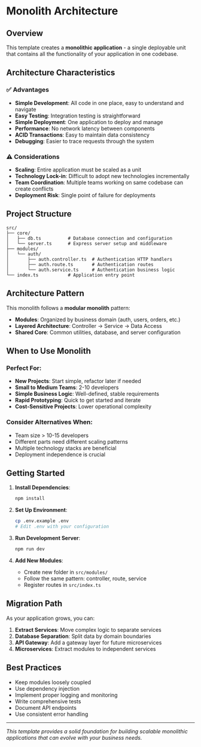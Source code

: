 # Monolith Architecture

## Overview

This template creates a **monolithic application** - a single deployable unit that contains all the functionality of your application in one codebase.

## Architecture Characteristics

### ✅ Advantages
- **Simple Development**: All code in one place, easy to understand and navigate
- **Easy Testing**: Integration testing is straightforward
- **Simple Deployment**: One application to deploy and manage
- **Performance**: No network latency between components
- **ACID Transactions**: Easy to maintain data consistency
- **Debugging**: Easier to trace requests through the system

### ⚠️ Considerations
- **Scaling**: Entire application must be scaled as a unit
- **Technology Lock-in**: Difficult to adopt new technologies incrementally
- **Team Coordination**: Multiple teams working on same codebase can create conflicts
- **Deployment Risk**: Single point of failure for deployments

## Project Structure

```
src/
├── core/
│   ├── db.ts          # Database connection and configuration
│   └── server.ts      # Express server setup and middleware
├── modules/
│   └── auth/
│       ├── auth.controller.ts  # Authentication HTTP handlers
│       ├── auth.route.ts       # Authentication routes
│       └── auth.service.ts     # Authentication business logic
└── index.ts           # Application entry point
```

## Architecture Pattern

This monolith follows a **modular monolith** pattern:

- **Modules**: Organized by business domain (auth, users, orders, etc.)
- **Layered Architecture**: Controller → Service → Data Access
- **Shared Core**: Common utilities, database, and server configuration

## When to Use Monolith

### Perfect For:
- **New Projects**: Start simple, refactor later if needed
- **Small to Medium Teams**: 2-10 developers
- **Simple Business Logic**: Well-defined, stable requirements
- **Rapid Prototyping**: Quick to get started and iterate
- **Cost-Sensitive Projects**: Lower operational complexity

### Consider Alternatives When:
- Team size > 10-15 developers
- Different parts need different scaling patterns
- Multiple technology stacks are beneficial
- Deployment independence is crucial

## Getting Started

1. **Install Dependencies**:
   ```bash
   npm install
   ```

2. **Set Up Environment**:
   ```bash
   cp .env.example .env
   # Edit .env with your configuration
   ```

3. **Run Development Server**:
   ```bash
   npm run dev
   ```

4. **Add New Modules**:
   - Create new folder in `src/modules/`
   - Follow the same pattern: controller, route, service
   - Register routes in `src/index.ts`

## Migration Path

As your application grows, you can:

1. **Extract Services**: Move complex logic to separate services
2. **Database Separation**: Split data by domain boundaries
3. **API Gateway**: Add a gateway layer for future microservices
4. **Microservices**: Extract modules to independent services

## Best Practices

- Keep modules loosely coupled
- Use dependency injection
- Implement proper logging and monitoring
- Write comprehensive tests
- Document API endpoints
- Use consistent error handling

---

*This template provides a solid foundation for building scalable monolithic applications that can evolve with your business needs.*